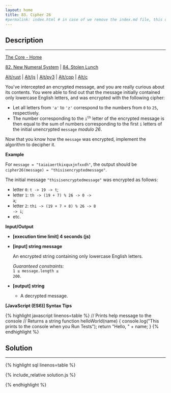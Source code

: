 ```yaml
---
layout: home
title: 83. Cipher 26
#permalink: index.html # in case of we remove the index.md file, this doc will be the index page
---
```


<div class="row">
<div class="columnStmt" markdown="1">

## Description

---

[The Core - Home](../../code-signal-arcade-thecore/README.html)

[82. New Numeral System](../82_newNumeralSystem/README.html) | [84. Stolen Lunch](../84_stolenLunch/README.html)

[Alt/rust](./Alt_rust/README.md) | [Alt/js](./Alt_js/README.html) | [Alt/py3](./Alt_py3/README.md) | [Alt/cpp](./Alt_cpp/README.md) | [Alt/c](./Alt_c/README.md)

You've intercepted an encrypted message, and you are really curious about its contents. You were able to find out that the message initially contained only lowercase English letters, and was encrypted with the following cipher:

- Let all letters from <code>'a'</code> to <code>'z'</code> correspond to the numbers from <code>0</code> to <code>25</code>, respectively.
- The number corresponding to the <code>i<sup>th</sup></code> letter of the encrypted message is then equal to the sum of numbers corresponding to the first <code>i</code> letters of the initial unencrypted <code>message</code> _modulo 26_.

Now that you know how the <code>message</code> was encrypted, implement the algorithm to decipher it.

**Example**

For <code>message = "taiaiaertkixquxjnfxxdh"</code>, the output should be
<code>cipher26(message) = "thisisencryptedmessage"</code>.

The initial message <code>"thisisencryptedmessage"</code> was encrypted as follows:

- letter <code>0</code>: <code>t -> 19 -> t</code>;
- letter <code>1</code>: <code>th -> (19 + 7) % 26 -> 0 -> a</code>;
- letter <code>2</code>: <code>thi -> (19 + 7 + 8) % 26 -> 8 -> i</code>;
- etc.

**Input/Output**

- **[execution time limit] 4 seconds (js)**

- **[input] string message**

  An encrypted string containing only lowercase English letters.<br>

  _Guaranteed constraints:_<br>
  <code>1 ≤ message.length ≤ 200</code>.

- **[output] string**
  - A decrypted message.

**[JavaScript (ES6)] Syntax Tips**

{% highlight javascript linenos=table %}
// Prints help message to the console
// Returns a string
function helloWorld(name) {
console.log("This prints to the console when you Run Tests");
return "Hello, " + name;
}
{% endhighlight %}

</div>
<div class="columnSol" markdown="1">

## Solution

---

{% highlight sql linenos=table %}

{% include_relative solution.js %}

{% endhighlight %}

</div>
</div>
